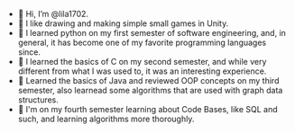 - 👋 Hi, I’m @lila1702.
- 👀 I like drawing and making simple small games in Unity.
- 🌱 I learned python on my first semester of software engineering, and, in general, it has become one of my favorite programming languages since.
- 🌱 I learned the basics of C on my second semester, and while very different from what I was used to, it was an interesting experience.
- 🌱 Learned the basics of Java and reviewed OOP concepts on my third semester, also learnead some algorithms that are used with graph data structures.
- 🌱 I'm on my fourth semester learning about Code Bases, like SQL and such, and learning algorithms more thoroughly.

<!---
lila1702/lila1702 is a ✨ special ✨ repository because its `README.md` (this file) appears on your GitHub profile.
You can click the Preview link to take a look at your changes.
--->
